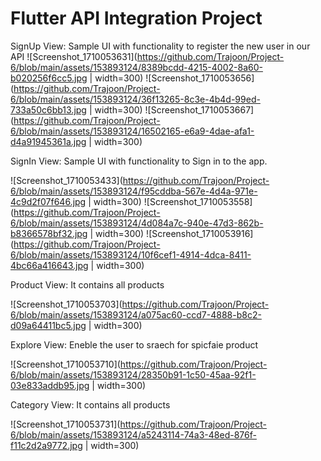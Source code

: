 # Flutter API Integration Project

SignUp View:
Sample UI with functionality to register the new user in our API
![Screenshot_1710053631](https://github.com/Trajoon/Project-6/blob/main/assets/153893124/8389bcdd-4215-4002-8a60-b020256f6cc5.jpg | width=300)
![Screenshot_1710053656](https://github.com/Trajoon/Project-6/blob/main/assets/153893124/36f13265-8c3e-4b4d-99ed-733a50c6bb13.jpg | width=300)
![Screenshot_1710053667](https://github.com/Trajoon/Project-6/blob/main/assets/153893124/16502165-e6a9-4dae-afa1-d4a91945361a.jpg | width=300)

SignIn View:
Sample UI with functionality to Sign in to the app.


![Screenshot_1710053433](https://github.com/Trajoon/Project-6/blob/main/assets/153893124/f95cddba-567e-4d4a-971e-4c9d2f07f646.jpg | width=300)
![Screenshot_1710053558](https://github.com/Trajoon/Project-6/blob/main/assets/153893124/4d084a7c-940e-47d3-862b-b8366578bf32.jpg | width=300)
![Screenshot_1710053916](https://github.com/Trajoon/Project-6/blob/main/assets/153893124/10f6cef1-4914-4dca-8411-4bc66a416643.jpg | width=300)

Product View: 
It contains all products 

![Screenshot_1710053703](https://github.com/Trajoon/Project-6/blob/main/assets/153893124/a075ac60-ccd7-4888-b8c2-d09a64411bc5.jpg | width=300)


Explore View:
Eneble the user to sraech for spicfaie product

![Screenshot_1710053710](https://github.com/Trajoon/Project-6/blob/main/assets/153893124/28350b91-1c50-45aa-92f1-03e833addb95.jpg | width=300)


Category View: 
It contains all products 

![Screenshot_1710053731](https://github.com/Trajoon/Project-6/blob/main/assets/153893124/a5243114-74a3-48ed-876f-f11c2d2a9772.jpg | width=300)

